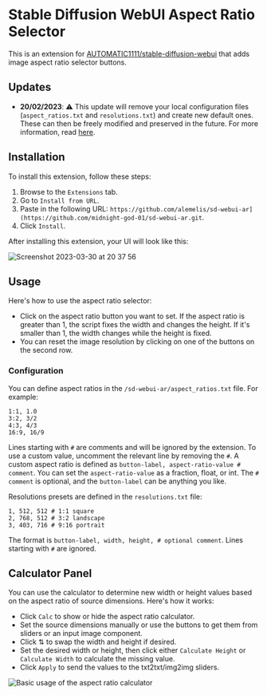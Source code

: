 # Stable Diffusion WebUI Aspect Ratio Selector

This is an extension for [AUTOMATIC1111/stable-diffusion-webui](https://github.com/AUTOMATIC1111/stable-diffusion-webui.git) that adds image aspect ratio selector buttons.

## Updates

- **20/02/2023**: :warning: This update will remove your local configuration files (`aspect_ratios.txt` and `resolutions.txt`) and create new default ones. These can then be freely modified and preserved in the future. For more information, read [here](https://github.com/alemelis/sd-webui-ar/issues/9).

## Installation

To install this extension, follow these steps:

1. Browse to the `Extensions` tab.
2. Go to `Install from URL`.
3. Paste in the following URL: `https://github.com/alemelis/sd-webui-ar](https://github.com/midnight-god-01/sd-webui-ar.git`.
4. Click `Install`.

After installing this extension, your UI will look like this:

![Screenshot 2023-03-30 at 20 37 56](https://user-images.githubusercontent.com/4661737/228946744-dbffc4c6-8a3f-4a42-8e47-1056b3558afc.png)

## Usage

Here's how to use the aspect ratio selector:

- Click on the aspect ratio button you want to set. If the aspect ratio is greater than 1, the script fixes the width and changes the height. If it's smaller than 1, the width changes while the height is fixed.
- You can reset the image resolution by clicking on one of the buttons on the second row.

### Configuration

You can define aspect ratios in the `/sd-webui-ar/aspect_ratios.txt` file. For example:

```
1:1, 1.0
3:2, 3/2
4:3, 4/3
16:9, 16/9
```

Lines starting with `#` are comments and will be ignored by the extension. To use a custom value, uncomment the relevant line by removing the `#`. A custom aspect ratio is defined as `button-label, aspect-ratio-value # comment`. You can set the `aspect-ratio-value` as a fraction, float, or int. The `# comment` is optional, and the `button-label` can be anything you like.

Resolutions presets are defined in the `resolutions.txt` file:

```
1, 512, 512 # 1:1 square
2, 768, 512 # 3:2 landscape
3, 403, 716 # 9:16 portrait 
```

The format is `button-label, width, height, # optional comment`. Lines starting with `#` are ignored.

## Calculator Panel

You can use the calculator to determine new width or height values based on the aspect ratio of source dimensions. Here's how it works:

- Click `Calc` to show or hide the aspect ratio calculator.
- Set the source dimensions manually or use the buttons to get them from sliders or an input image component.
- Click ⇅ to swap the width and height if desired.
- Set the desired width or height, then click either `Calculate Height` or `Calculate Width` to calculate the missing value.
- Click `Apply` to send the values to the txt2txt/img2img sliders.

![Basic usage of the aspect ratio calculator](https://user-images.githubusercontent.com/121050401/229391634-4ec06027-e603-4672-bad9-ec77647b0941.gif)

